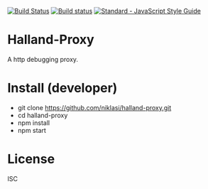 [![Build Status](https://travis-ci.org/niklasi/halland-proxy.svg?branch=master)](https://travis-ci.org/niklasi/halland-proxy)
[![Build status](https://ci.appveyor.com/api/projects/status/x89e2idtje0g4am9?svg=true)](https://ci.appveyor.com/project/niklasi/halland-proxy)
[![Standard - JavaScript Style Guide](https://img.shields.io/badge/code%20style-standard-brightgreen.svg)](http://standardjs.com/)

# Halland-Proxy

A http debugging proxy.

# Install (developer)

* git clone https://github.com/niklasi/halland-proxy.git
* cd halland-proxy
* npm install
* npm start

# License

ISC
